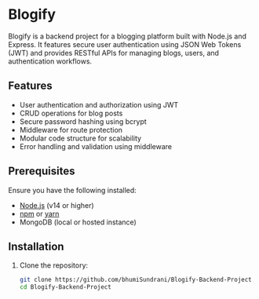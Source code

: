 # Blogify

Blogify is a backend project for a blogging platform built with Node.js and Express. It features secure user authentication using JSON Web Tokens (JWT) and provides RESTful APIs for managing blogs, users, and authentication workflows.

## Features

- User authentication and authorization using JWT
- CRUD operations for blog posts
- Secure password hashing using bcrypt
- Middleware for route protection
- Modular code structure for scalability
- Error handling and validation using middleware

## Prerequisites

Ensure you have the following installed:

- [Node.js](https://nodejs.org/) (v14 or higher)
- [npm](https://www.npmjs.com/) or [yarn](https://yarnpkg.com/)
- MongoDB (local or hosted instance)

## Installation

1. Clone the repository:
   ```bash
   git clone https://github.com/bhumiSundrani/Blogify-Backend-Project
   cd Blogify-Backend-Project
